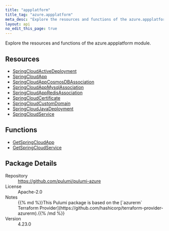 ```yaml
---
title: "appplatform"
title_tag: "azure.appplatform"
meta_desc: "Explore the resources and functions of the azure.appplatform module."
layout: api
no_edit_this_page: true
---
```


<!-- WARNING: this file was generated by Pulumi Docs Generator. -->
<!-- Do not edit by hand unless you're certain you know what you are doing! -->

Explore the resources and functions of the azure.appplatform module.

<h2 id="resources">Resources</h2>
<ul class="api">
    <li><a href="springcloudactivedeployment" title="SpringCloudActiveDeployment"><span class="api-symbol api-symbol--resource"></span>SpringCloudActiveDeployment</a></li>
    <li><a href="springcloudapp" title="SpringCloudApp"><span class="api-symbol api-symbol--resource"></span>SpringCloudApp</a></li>
    <li><a href="springcloudappcosmosdbassociation" title="SpringCloudAppCosmosDBAssociation"><span class="api-symbol api-symbol--resource"></span>SpringCloudAppCosmosDBAssociation</a></li>
    <li><a href="springcloudappmysqlassociation" title="SpringCloudAppMysqlAssociation"><span class="api-symbol api-symbol--resource"></span>SpringCloudAppMysqlAssociation</a></li>
    <li><a href="springcloudappredisassociation" title="SpringCloudAppRedisAssociation"><span class="api-symbol api-symbol--resource"></span>SpringCloudAppRedisAssociation</a></li>
    <li><a href="springcloudcertificate" title="SpringCloudCertificate"><span class="api-symbol api-symbol--resource"></span>SpringCloudCertificate</a></li>
    <li><a href="springcloudcustomdomain" title="SpringCloudCustomDomain"><span class="api-symbol api-symbol--resource"></span>SpringCloudCustomDomain</a></li>
    <li><a href="springcloudjavadeployment" title="SpringCloudJavaDeployment"><span class="api-symbol api-symbol--resource"></span>SpringCloudJavaDeployment</a></li>
    <li><a href="springcloudservice" title="SpringCloudService"><span class="api-symbol api-symbol--resource"></span>SpringCloudService</a></li>
</ul>

<h2 id="functions">Functions</h2>
<ul class="api">
    <li><a href="getspringcloudapp" title="GetSpringCloudApp"><span class="api-symbol api-symbol--function"></span>GetSpringCloudApp</a></li>
    <li><a href="getspringcloudservice" title="GetSpringCloudService"><span class="api-symbol api-symbol--function"></span>GetSpringCloudService</a></li>
</ul>

<h2 id="package-details">Package Details</h2>
<dl class="package-details">
	<dt>Repository</dt>
	<dd><a href="https://github.com/pulumi/pulumi-azure">https://github.com/pulumi/pulumi-azure</a></dd>
	<dt>License</dt>
	<dd>Apache-2.0</dd>
	<dt>Notes</dt>
	<dd>{{% md %}}This Pulumi package is based on the [`azurerm` Terraform Provider](https://github.com/hashicorp/terraform-provider-azurerm).{{% /md %}}</dd>
	<dt>Version</dt>
	<dd>4.23.0</dd>
</dl>

